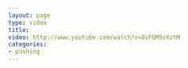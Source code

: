 ```yaml
---
layout: page
type: video
title: 
video: http://www.youtube.com/watch?v=8sFQM9zXztM
categories: 
- pushing
---
```

